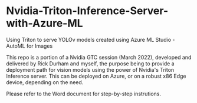 # Nvidia-Triton-Inference-Server-with-Azure-ML
Using Triton to serve YOLOv models created using Azure ML Studio - AutoML for Images

This repo is a portion of a Nvidia GTC session (March 2022), developed and delivered by Rick Durham and myself, the purpose being to provide a deployment path for vision models using the power of Nvidia's Triton Inference server. This can be deployed on Azure, or on a robust x86 Edge device, depending on the need.

Please refer to the Word document for step-by-step instrutions.
